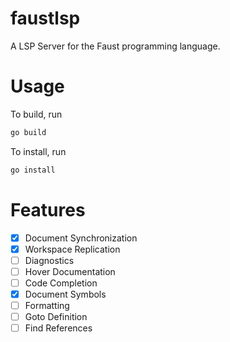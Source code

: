 # faustlsp

A LSP Server for the Faust programming language.

# Usage

To build, run  
```sh
go build
```

To install, run  
```sh
go install
```

# Features

- [x] Document Synchronization
- [x] Workspace Replication
- [ ] Diagnostics
- [ ] Hover Documentation
- [ ] Code Completion
- [x] Document Symbols
- [ ] Formatting
- [ ] Goto Definition
- [ ] Find References
